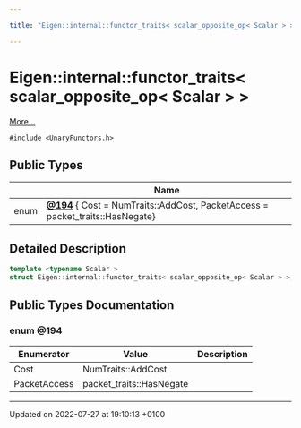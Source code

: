 ```yaml
---

title: "Eigen::internal::functor_traits< scalar_opposite_op< Scalar > >"

---
```


# Eigen::internal::functor_traits< scalar_opposite_op< Scalar > >



 [More...](#detailed-description)


`#include <UnaryFunctors.h>`

## Public Types

|                | Name           |
| -------------- | -------------- |
| enum| **[@194](http://example.org/classes/structeigen_1_1internal_1_1functor__traits_3_01scalar__opposite__op_3_01scalar_01_4_01_4/#enum-@194)** { Cost = NumTraits<Scalar>::AddCost, PacketAccess = packet_traits<Scalar>::HasNegate} |

## Detailed Description

```cpp
template <typename Scalar >
struct Eigen::internal::functor_traits< scalar_opposite_op< Scalar > >;
```

## Public Types Documentation

### enum @194

| Enumerator | Value | Description |
| ---------- | ----- | ----------- |
| Cost | NumTraits<Scalar>::AddCost|   |
| PacketAccess | packet_traits<Scalar>::HasNegate|   |




-------------------------------

Updated on 2022-07-27 at 19:10:13 +0100